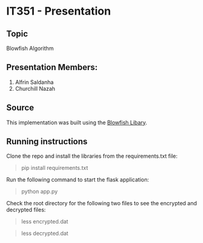 # IT351 - Presentation

## Topic

Blowfish Algorithm

## Presentation Members:

1. Alfrin Saldanha
2. Churchill Nazah

## Source

This implementation was built using the [Blowfish Libary](https://pypi.org/project/blowfish/).

## Running instructions

Clone the repo and install the libraries from the requirements.txt file:

> pip install requirements.txt

Run the following command to start the flask application:

> python app.py

Check the root directory for the following two files to see the encrypted and decrypted files:

> less encrypted.dat

> less decrypted.dat

